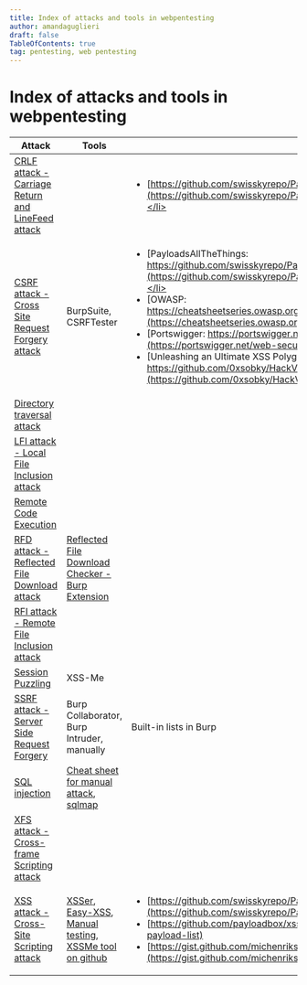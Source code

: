 ```yaml
---
title: Index of attacks and tools in webpentesting
author: amandaguglieri
draft: false
TableOfContents: true
tag: pentesting, web pentesting
---
```


# Index of attacks and tools in webpentesting


| Attack | Tools | Payloads |
| ------------- | ---- | ----------- |
| [CRLF attack - Carriage Return and LineFeed attack](carriage-return-and-linefeed-crlf.md) |  | <ul><li>[https://github.com/swisskyrepo/PayloadsAllTheThings/tree/master/CRLF%20Injection](https://github.com/swisskyrepo/PayloadsAllTheThings/tree/master/CRLF%20Injection).</li></u>|
| [CSRF attack - Cross Site Request Forgery attack](cross-site-request-forgery-csrf.md) | BurpSuite, CSRFTester | <ul><li>[PayloadsAllTheThings: https://github.com/swisskyrepo/PayloadsAllTheThings/tree/master/CSRF%20Injection](https://github.com/swisskyrepo/PayloadsAllTheThings/tree/master/CSRF%20Injection).</li><li>[OWASP: https://cheatsheetseries.owasp.org/cheatsheets/XSS_Filter_Evasion_Cheat_Sheet.html](https://cheatsheetseries.owasp.org/cheatsheets/XSS_Filter_Evasion_Cheat_Sheet.html)</li><li>[Portswigger: https://portswigger.net/web-security/cross-site-scripting/cheat-sheet](https://portswigger.net/web-security/cross-site-scripting/cheat-sheet)</li><li>[Unleashing an Ultimate XSS Polyglot: https://github.com/0xsobky/HackVault/wiki/Unleashing-an-Ultimate-XSS-Polyglot](https://github.com/0xsobky/HackVault/wiki/Unleashing-an-Ultimate-XSS-Polyglot)</li></u> |
| [Directory traversal attack](directory-traversal.md) |  |  |
| [LFI attack - Local File Inclusion attack](local-file-inclusion-lfi.md) |  |  |
| [Remote Code Execution](remote-code-execution-rce.md) |   |  |
| [RFD attack - Reflected File Download attack](reflected-file-download-rfd.md) | [Reflected File Download Checker - Burp Extension](https://portswigger.net/bappstore/34cd4392e7e04999b9ca0cc91f58886c) |  |
| [RFI attack - Remote File Inclusion attack](remote-file-inclusion-rfi.md) |  |  |
| [Session Puzzling](session-puzzling-or-session-variable-overloading.md) | XSS-Me |  |
| [SSRF attack - Server Side Request Forgery](server-side-request-forgery-ssrf.md) | Burp Collaborator, Burp Intruder, manually | Built-in lists in Burp |
| [SQL injection](sql-injection.md) | [Cheat sheet for manual attack](sqli-manual-attack.md), [sqlmap](sqlmap.md) |  |
| [XFS attack - Cross-frame Scripting attack](cross-frame-scripting-xfs.md) |  |  |
| [XSS attack - Cross-Site Scripting attack](cross-site-scripting-xss.md) | [XSSer](xsser.md), [Easy-XSS](https://addons.mozilla.org/en-US/firefox/addon/easy-xss/), [Manual testing](cross-site-scripting-xss.md), [XSSMe tool on github](https://github.com/SecurityCompass/XSSMe) | <ul><li>[https://github.com/swisskyrepo/PayloadsAllTheThings/tree/master/XSS%20Injection](https://github.com/swisskyrepo/PayloadsAllTheThings/tree/master/XSS%20Injection)</li> <li>[https://github.com/payloadbox/xss-payload-list](https://github.com/payloadbox/xss-payload-list)</li> <li>[https://gist.github.com/michenriksen/d729cd67736d750b3551876bbedbe626](https://gist.github.com/michenriksen/d729cd67736d750b3551876bbedbe626)</li>  </ul> |


